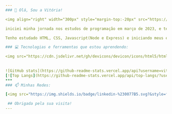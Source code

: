 ```yaml
---
### 🍥 Olá, Sou a Vitória!

<img align="right" width="300px" style="margin-top:-20px" src="https://user-images.githubusercontent.com/127898471/235783526-7249a358-3db0-443b-bc58-8db1f6624b82.png">

iniciei minha jornada nos estudos de programação em março de 2023, e tem sido desafiador e repleto de aprendizados que me motivam e impulsionam minha vontade de buscar aprimorar ainda mais as habilidades e conhecimentos que adquiri até o momento e constantemente me desafiar a aprender novas tecnologias. Estou sempre em busca de recursos de aprendizado, como cursos online, tutoriais e projetos práticos que me permitam consolidar meu conhecimento e desenvolver minhas habilidades de programação. Estou animada com as possibilidades futuras e acredito que estou no caminho certo para me desenvolver como programadora.

Tenho estudado HTML, CSS, Javascript(Node e Express) e iniciando meus estudos em MongoDB.

### 💻 Tecnologias e ferramentas que estou aprendendo:

<img src="https://cdn.jsdelivr.net/gh/devicons/devicon/icons/html5/html5-original.svg" width="40" height="40"/> <img src="https://cdn.jsdelivr.net/gh/devicons/devicon/icons/css3/css3-original.svg" width="40" height="40"/> <img src="https://cdn.jsdelivr.net/gh/devicons/devicon/icons/javascript/javascript-original.svg" width="40" height="40"/> <img src="https://cdn.jsdelivr.net/gh/devicons/devicon/icons/git/git-original.svg" width="40" height="40"/> <img src="https://cdn.jsdelivr.net/gh/devicons/devicon/icons/github/github-original.svg" width="40" height="40"/> <img src="https://cdn.jsdelivr.net/gh/devicons/devicon/icons/nodejs/nodejs-original.svg" width="40" height="40"/>  <img src="https://cdn.jsdelivr.net/gh/devicons/devicon/icons/mongodb/mongodb-plain-wordmark.svg" width="40" height="40"/>
          
          
![GitHub stats](https://github-readme-stats.vercel.app/api?username=vitorialilian&show_icons=true&theme=transparent) 
[![Top Langs](https://github-readme-stats.vercel.app/api/top-langs/?username=vitorialilian&layout=compact&show_icons=true&theme=transparent)](https://github.com/vitorialilian/github-readme-stats)
***
### 📫 Minhas Redes:

[<img src="https://img.shields.io/badge/linkedin-%230077B5.svg?&style=for-the-badge&logo=linkedin&logoColor=white" />](https://www.linkedin.com/in/vitoria-lilian/)

 ## Obrigada pela sua visita! 
---
```


<!--
**vitorialilian/vitorialilian** is a ✨ _special_ ✨ repository because its `README.md` (this file) appears on your GitHub profile.

Here are some ideas to get you started:

- 🔭 I’m currently working on ...
- 🌱 I’m currently learning ...
- 👯 I’m looking to collaborate on ...
- 🤔 I’m looking for help with ...
- 💬 Ask me about ...
- 📫 How to reach me: ...
- 😄 Pronouns: ...
- ⚡ Fun fact: ...
-->
